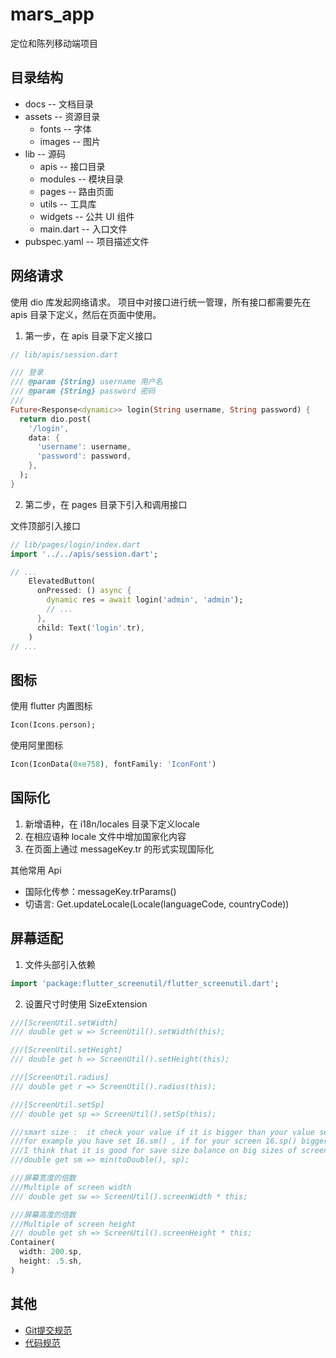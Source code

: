 # mars_app
定位和陈列移动端项目

## 目录结构
* docs            -- 文档目录
* assets          -- 资源目录
  * fonts           -- 字体
  * images          -- 图片
* lib             -- 源码
  * apis            -- 接口目录
  * modules         -- 模块目录
  * pages           -- 路由页面
  * utils           -- 工具库
  * widgets         -- 公共 UI 组件
  * main.dart     -- 入口文件
* pubspec.yaml    -- 项目描述文件

## 网络请求
使用 dio 库发起网络请求。
项目中对接口进行统一管理，所有接口都需要先在 apis 目录下定义，然后在页面中使用。
1. 第一步，在 apis 目录下定义接口

```dart
// lib/apis/session.dart

/// 登录
/// @param {String} username 用户名
/// @param {String} password 密码
/// 
Future<Response<dynamic>> login(String username, String password) {
  return dio.post(
    '/login',
    data: {
      'username': username,
      'password': password,
    },
  );
}

```

2. 第二步，在 pages 目录下引入和调用接口


文件顶部引入接口
```dart
// lib/pages/login/index.dart
import '../../apis/session.dart';

// ...
    ElevatedButton(
      onPressed: () async {
        dynamic res = await login('admin', 'admin');
        // ...
      },
      child: Text('login'.tr),
    )
// ...
```

## 图标
使用 flutter 内置图标
```dart
Icon(Icons.person);
```

使用阿里图标
```dart
Icon(IconData(0xe758), fontFamily: 'IconFont')
```

## 国际化
1. 新增语种，在 i18n/locales 目录下定义locale
2. 在相应语种 locale 文件中增加国家化内容
3. 在页面上通过 messageKey.tr 的形式实现国际化

其他常用 Api
* 国际化传参：messageKey.trParams()
* 切语言: Get.updateLocale(Locale(languageCode, countryCode))

## 屏幕适配
1. 文件头部引入依赖
```dart
import 'package:flutter_screenutil/flutter_screenutil.dart';
```

2. 设置尺寸时使用 SizeExtension
```dart
///[ScreenUtil.setWidth]
/// double get w => ScreenUtil().setWidth(this);

///[ScreenUtil.setHeight]
/// double get h => ScreenUtil().setHeight(this);

///[ScreenUtil.radius]
/// double get r => ScreenUtil().radius(this);

///[ScreenUtil.setSp]
/// double get sp => ScreenUtil().setSp(this);

///smart size :  it check your value if it is bigger than your value set your value
///for example you have set 16.sm() , if for your screen 16.sp() bigger than 16 it will  set 16 not 16.sp()
///I think that it is good for save size balance on big sizes of screen
///double get sm => min(toDouble(), sp);

///屏幕宽度的倍数
///Multiple of screen width
/// double get sw => ScreenUtil().screenWidth * this;

///屏幕高度的倍数
///Multiple of screen height
/// double get sh => ScreenUtil().screenHeight * this;
Container(
  width: 200.sp,
  height: .5.sh,
)
```

## 其他
* [Git提交规范](./docs/Git提交规范.md)
* [代码规范](./docs/代码规范.md)

